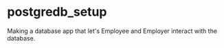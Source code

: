 # postgredb_setup
Making a database app that let's Employee and Employer interact with the database.
